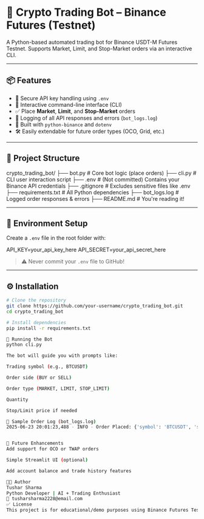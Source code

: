# 🚀 Crypto Trading Bot – Binance Futures (Testnet)

A Python-based automated trading bot for Binance USDT-M Futures Testnet. Supports Market, Limit, and Stop-Market orders via an interactive CLI.

---

## 📦 Features

- 🔑 Secure API key handling using `.env`
- 💬 Interactive command-line interface (CLI)
- ✅ Place **Market**, **Limit**, and **Stop-Market** orders
- 📄 Logging of all API responses and errors (`bot_logs.log`)
- 🔧 Built with `python-binance` and `dotenv`
- 🛠️ Easily extendable for future order types (OCO, Grid, etc.)

---

## 📂 Project Structure

crypto_trading_bot/
├── bot.py # Core bot logic (place orders)
├── cli.py # CLI user interaction script
├── .env # (Not committed) Contains your Binance API credentials
├── .gitignore # Excludes sensitive files like .env
├── requirements.txt # All Python dependencies
├── bot_logs.log # Logged order responses & errors
├── README.md # You're reading it!

---

## 🔐 Environment Setup

Create a `.env` file in the root folder with:

API_KEY=your_api_key_here
API_SECRET=your_api_secret_here


> ⚠️ Never commit your `.env` file to GitHub!

---

## ⚙️ Installation

```bash
# Clone the repository
git clone https://github.com/your-username/crypto_trading_bot.git
cd crypto_trading_bot

# Install dependencies
pip install -r requirements.txt

🚀 Running the Bot
python cli.py

The bot will guide you with prompts like:

Trading symbol (e.g., BTCUSDT)

Order side (BUY or SELL)

Order type (MARKET, LIMIT, STOP_LIMIT)

Quantity

Stop/Limit price if needed

📘 Sample Order Log (bot_logs.log)
2025-06-23 20:01:23,488 - INFO - Order Placed: {'symbol': 'BTCUSDT', 'side': 'BUY', 'type': 'MARKET', 'quantity': '0.01', ...}


🎯 Future Enhancements
Add support for OCO or TWAP orders

Simple Streamlit UI (optional)

Add account balance and trade history features

🧑‍💻 Author
Tushar Sharma
Python Developer | AI + Trading Enthusiast
📧 tusharsharma2228@email.com
✅ License
This project is for educational/demo purposes using Binance Futures Testnet. Do not use with real funds without proper validation.
